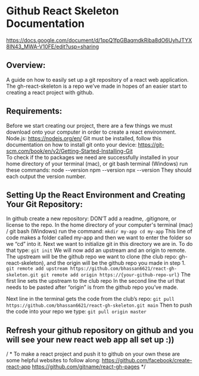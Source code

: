 # Github React Skeleton Documentation

https://docs.google.com/document/d/1ppQ1fpGBaqmdkRiba8dO6UyhJTYX8IN43_MWA-V10FE/edit?usp=sharing

## Overview: 
A guide on how to easily set up a git repository of a react web application. The gh-react-skeleton is a repo we’ve made in hopes of an easier start to creating a react project with github. 

## Requirements: 
Before we start creating our project, there are a few things we must download onto your computer in order to create a react environment. 
Node.js: https://nodejs.org/en/ 
Git must be installed, follow this documentation on how to install git onto your device: https://git-scm.com/book/en/v2/Getting-Started-Installing-Git	
To check if the to packages we need are successfully installed in your home directory of your terminal (mac), or git bash terminal (Windows) run these commands:
	node --version
	npm --version
	npx --version
They should each output the version number.

## Setting Up the React Environment and Creating Your Git Repository: 
In github create a new repository: DON’T add a readme, .gitignore, or license to the repo.
In the home directory of your computer's terminal (mac) / git bash (Windows) run the command:
                `` mkdir my-app
                   cd my-app ``
This line of code makes a folder called my-app and then we want to enter the folder so we “cd” into it.
Next we want to initialize git in this directory we are in. To do that type: 
                `` git init `` 
We will now add an upstream and an origin to remote. The upstream will be the github repo we want to clone (the club repo: gh-react-skeleton), and the origin will be the github repo you made in step 1. 
                `` git remote add upstream https://github.com/bhassan6621/react-gh-skeleton.git
                  git remote add origin https://{your-github-repo-url} ``
The first line sets the upstream to the club repo
In the second line the url that needs to be pasted after “origin” is from the github repo you’ve made. 

Next line in the terminal gets the code from the club’s repo:
                `` git pull https://github.com/bhassan6621/react-gh-skeleton.git main ``
Then to push the code into your repo we type:
                  `` git pull origin master ``


## Refresh your github repository on github and you will see your new react web app all set up :)) 

/ * To make a react project and push it to github on your own these are some helpful websites to follow along: 
https://github.com/facebook/create-react-app
https://github.com/gitname/react-gh-pages    */
